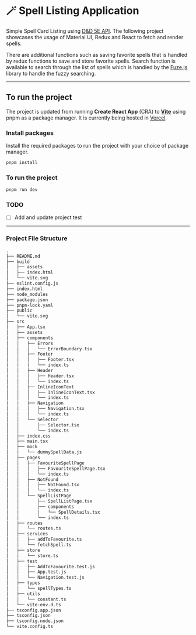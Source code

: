 # 🪄 Spell Listing Application

Simple Spell Card Listing using [D&D 5E API](https://5e-bits.github.io/docs/api). The following project showcases the usage of Material UI, Redux and React to fetch and render spells. 

There are additional functions such as saving favorite spells that is handled by redux functions to save and store favorite spells. Search function is available to search through the list of spells which is handled by the [Fuze.js](https://www.fusejs.io/) library to handle the fuzzy searching.

---

## To run the project
The project is updated from running **Create React App** (CRA) to [**Vite**](https://vite.dev/) using pnpm as a package manager. It is currently being hosted in [Vercel](https://vercel.com/).

### Install packages 
Install the required packages to run the project with your choice of package manager.
```bash
pnpm install
```

### To run the project
```bash
pnpm run dev
```

### TODO
- [ ] Add and update project test

---
### Project File Structure
```bash
.
├── README.md
├── build
│   ├── assets
│   ├── index.html
│   └── vite.svg
├── eslint.config.js
├── index.html
├── node_modules
├── package.json
├── pnpm-lock.yaml
├── public
│   └── vite.svg
├── src
│   ├── App.tsx
│   ├── assets
│   ├── components
│   │   ├── Errors
│   │   │   └── ErrorBoundary.tsx
│   │   ├── Footer
│   │   │   ├── Footer.tsx
│   │   │   └── index.ts
│   │   ├── Header
│   │   │   ├── Header.tsx
│   │   │   └── index.ts
│   │   ├── InlineIconText
│   │   │   ├── InlineIconText.tsx
│   │   │   └── index.ts
│   │   ├── Navigation
│   │   │   ├── Navigation.tsx
│   │   │   └── index.ts
│   │   └── Selector
│   │       ├── Selector.tsx
│   │       └── index.ts
│   ├── index.css
│   ├── main.tsx
│   ├── mock
│   │   └── dummySpellData.js
│   ├── pages
│   │   ├── FavouriteSpellPage
│   │   │   ├── FavouriteSpellPage.tsx
│   │   │   └── index.ts
│   │   ├── NotFound
│   │   │   ├── NotFound.tsx
│   │   │   └── index.ts
│   │   └── SpellListPage
│   │       ├── SpellListPage.tsx
│   │       ├── components
│   │       │   └── SpellDetails.tsx
│   │       └── index.ts
│   ├── routes
│   │   └── routes.ts
│   ├── services
│   │   ├── addToFavourite.ts
│   │   └── fetchSpell.ts
│   ├── store
│   │   └── store.ts
│   ├── test
│   │   ├── AddToFavourite.test.js
│   │   ├── App.test.js
│   │   └── Navigation.test.js
│   ├── types
│   │   └── spellTypes.ts
│   ├── utils
│   │   └── constant.ts
│   └── vite-env.d.ts
├── tsconfig.app.json
├── tsconfig.json
├── tsconfig.node.json
└── vite.config.ts
```